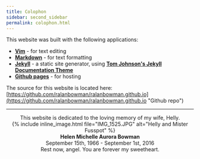 ```yaml
---
title: Colophon
sidebar: second_sidebar
permalink: colophon.html
---
```


This website was built with the following applications:

* [**Vim**](http://www.vim.org "Vim") - for text editing  
* [**Markdown**](https://en.wikipedia.org/wiki/Markdown "Markdown") - for text formatting  
* [**Jekyll**](https://jekyllrb.com/ "Jekyll") - a static site generator, using [**Tom Johnson's Jekyll Documentation Theme**](http://idratherbewriting.com/documentation-theme-jekyll/index.html "Jekyll Documenation Theme")   
* [**Github pages**](https://pages.github.com/ "Github pages") - for hosting 

The source for this website is located here: [https://github.com/ralanbowman/ralanbowman.github.io](https://github.com/ralanbowman/ralanbowman.github.io "Github repo")  

---

<center>This website is dedicated to the loving memory of my wife, Helly.</center>

<center>{% include inline_image.html file="IMG_1525.JPG" alt="Helly and Mister Fusspot" %} </center>

<center><strong>Helen Michelle Aurora Bowman</strong></center>  
<center>September 15th, 1966 - September 1st, 2016</center>  
<center>Rest now, angel. You are forever my sweetheart.</center> 
